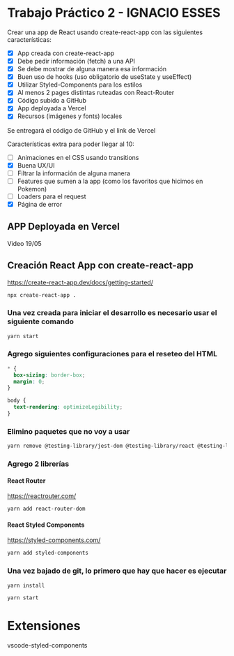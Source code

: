 # Trabajo Práctico 2 - IGNACIO ESSES

Crear una app de React usando create-react-app con las siguientes características:

- [x] App creada con create-react-app
- [x] Debe pedir información (fetch) a una API
- [x] Se debe mostrar de alguna manera esa información
- [x] Buen uso de hooks (uso obligatorio de useState y useEffect)
- [x] Utilizar Styled-Components para los estilos
- [x] Al menos 2 pages distintas ruteadas con React-Router
- [x] Código subido a GitHub
- [x] App deployada a Vercel
- [x] Recursos (imágenes y fonts) locales

Se entregará el código de GitHub y el link de Vercel

Características extra para poder llegar al 10:

- [ ] Animaciones en el CSS usando transitions
- [x] Buena UX/UI
- [ ] Filtrar la información de alguna manera
- [ ] Features que sumen a la app (como los favoritos que hicimos en Pokemon)
- [ ] Loaders para el request
- [x] Página de error

## APP Deployada en Vercel

Video 19/05

## Creación React App con create-react-app

https://create-react-app.dev/docs/getting-started/

```bash
npx create-react-app .
```

### Una vez creada para iniciar el desarrollo es necesario usar el siguiente comando

```bash
yarn start
```

### Agrego siguientes configuraciones para el reseteo del HTML

```css
* {
  box-sizing: border-box;
  margin: 0;
}
```

```css
body {
  text-rendering: optimizeLegibility;
}
```

### Elimino paquetes que no voy a usar

```bash
yarn remove @testing-library/jest-dom @testing-library/react @testing-library/user-event web-vitals
```

### Agrego 2 librerías

#### React Router

https://reactrouter.com/

```bash
yarn add react-router-dom
```

#### React Styled Components

https://styled-components.com/

```bash
yarn add styled-components
```

### Una vez bajado de git, lo primero que hay que hacer es ejecutar

```bash
yarn install
```

```bash
yarn start
```

# Extensiones

vscode-styled-components
